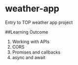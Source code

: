 # weather-app
Entry to TOP weather app project

##Learning Outcome
1. Working with APIs
2. CORS
3. Promises and callbacks
4. async and await
